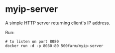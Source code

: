 # myip-server

A simple HTTP server returning client's IP address.

Run:
```
# to listen on port 8080
docker run -d -p 8080:80 500farm/myip-server
```
